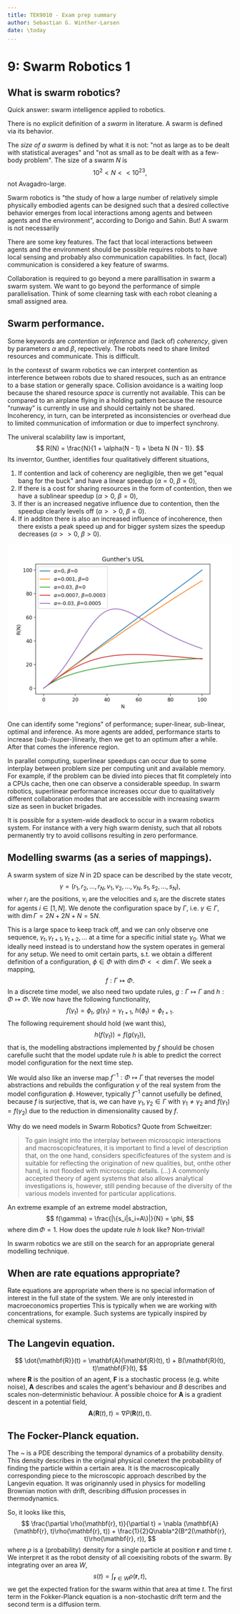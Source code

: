 ```yaml
---
title: TEK9010 - Exam prep summary
author: Sebastian G. Winther-Larsen
date: \today
...
```


# 9: Swarm Robotics 1

## What is swarm robotics?

Quick answer: swarm intelligence applied to robotics.

There is no explicit definition of a _swarm_ in literature.
A swarm is defined via its behavior.

The _size of a swarm_ is defined by what it is not: 
"not as large as to be dealt with statistical averages" and
"not as small as to be dealt with as a few-body problem".
The size of a swarm $N$ is 
$$
    10^2 < N << 10^23,
$$
not Avagadro-large.

Swarm robotics is "the study of how a large number of 
relatively simple physically embodied agents can be 
designed such that a desired collective behavior
emerges from local interactions among agents and 
between agents and the environment", according 
to Dorigo and Sahin. But! A swarm is not necessarily

There are some key features. The fact that local 
interactions between agents and the environment should
be possible requires robots to have local sensing and 
probably also communication capabilities. In fact, 
(local) communication is considered a key feature of
swarms.

Collaboration is required to go beyond a mere 
paralllisation in swarm a swarm system. We want 
to go beyond the performance of simple parallelisation.
Think of some clearning task with each robot 
cleaning a small assigned area.

## Swarm performance.

Some keywords are _contention_  or _inference_ and (lack of) _coherency_,
given by parameters $\alpha$ and $\beta$, repectively. The robots need 
to share limited resources and communicate. This is difficult.

In the contexst of swarm robotics we can interpret contention as interference 
between robots due to shared resouces, such as an entrance to a base station
or generally space. Collision avoidance is a waiting loop because the shared 
resource _space_ is currently not available. This can be compared to an 
airplane flying in a holding pattern because the resource "runway" is 
currently in use and should certainly not be shared. Incoherency, in turn,
can be interpreted as inconsistencies or overhead due to limited communication
of imformation or due to imperfect synchrony.

The univeral scalability law is important,
$$
    R(N) = \frac{N}{1 + \alpha(N - 1) + \beta N (N - 1)}.
$$
Its inverntor, Gunther, identifies four qualitatively different
situations,

1. If contention and lack of coherency are negligible, then we get
"equal bang for the buck" and have a linear speedup ($\alpha = 0$, $\beta=0$),
2. If there is a cost for sharing resources in the form of contention, then 
we have a sublinear speedup ($\alpha > 0$, $\beta = 0$),
3. If ther is an increased negative influence due to contention, then the 
speedup clearly levels off ($\alpha >> 0$, $\beta = 0$).
4. If in additon there is also an increased influence of incoherence, then
there exists a peak speed up and for bigger system sizes the speedup decreases
($\alpha >> 0$, $\beta > 0$).

![Gunther's Universal law of Computational Scalability](figures/gunther_usl.png)

One can identify some "regions" of performance; super-linear, sub-linear,
optimal and inference. As more agents are added, performance starts 
to increase (sub-/super-)linearly, then we get to an optimum after a while.
After that comes the inference region.

In parallel computing, superlinear speedups can occur due to some interplay between 
problem size per computing unit and available memory. For example, if the 
problem can be divied into pieces that fit completely into a CPUs cache, then 
one can observe a considerable speedup. In swarm robotics, superlinear performance 
increases occur due to qualitatively different collaboration modes that are accessible
with increasing swarm size as seen in bucket brigades.

It is possible for a system-wide deadlock to occur in a swarm robotics system.
For instance with a very high swarm denisty, such that all robots permanently try 
to avoid collisons resulting in zero performance.

## Modelling swarms (as a series of mappings).

A swarm system of size $N$ in 2D space can be described by the state vecotr,
$$
    \gamma = (r_1, r_2, \dots, r_N, v_1, v_2, \dots, v_N, s_1, s_2, \dots, s_N),
$$
wher $r_i$ are the positions, $v_i$ are the velocities and $s_i$ are the discrete states 
for agents $i \in [1, N]$. We denote the configuration space by $\Gamma$, i.e.
$\gamma \in \Gamma$, with $\dim \Gamma = 2N + 2N + N = 5N$.

This is a large space to keep track off, and we can only observe one sequence,
$\gamma_t, \gamma_{t+1}, \gamma_{t+2}, \dots$ at a time for a specific 
initial state $\gamma_0$. What we ideally need instead is to understand how the
system operates in gemeral for any setup. We need to omit certain parts, s.t. 
we obtain a different definition of a configuration, $\phi \in \Phi$ with 
$\dim \Phi << \dim \Gamma$. We seek a mapping,
$$
    f: \Gamma \mapsto \Phi.
$$
In a discrete time model, we also need two update rules, $g: \Gamma \mapsto \Gamma$
and $h: \Phi \mapsto \Phi$. We now have the following functionality,
$$
    f(\gamma_t) = \phi_t, \ 
    g(\gamma_t) = \gamma_{t + 1}, \
    h(\phi_t) = \phi_{t + 1}.
$$
The following requirement should hold (we want this),
$$
    h(f(\gamma_t)) = f(g(\gamma_t)),
$$
that is, the modelling abstractions implemented by $f$ should be chosen 
carefulle sucht that the model update rule $h$ is able to predict 
the correct model configuration for the next time step.

We would also like an inverse map $f^{-1}: \Phi \mapsto \Gamma$ that 
reverses the model abstractions and rebuilds the configuration $\gamma$
of the real system from the model configuration $\phi$. However,
typically $f^{-1}$ cannot usefully be defined, because $f$ is surjective,
that is, we can have $\gamma_1, \gamma_2 \in \Gamma$ with $\gamma_1 \neq \gamma_2$
and $f(\gamma_1) = f(\gamma_2)$ due to the reduction in dimensionality caused
by $f$.

Why do we need models in Swarm Robotics? Quote from Schweitzer:

> To gain insight into the interplay between microscopic interactions and 
> macroscopicfeatures, it is important to find a level of description that,
> on the one hand, considers specificfeatures of the system and is suitable
> for reflecting the origination of new qualities, but, onthe other hand,
> is not flooded with microscopic details. (...) A commonly accepted theory of
> agent systems that also allows analytical investigations is, however,
> still pending because of the diversity of the various models invented for
> particular applications.

An extreme example of an extreme model abstraction,
$$
    f(\gamma) = \frac{|\{s_i|s_i=A\}|}{N} = \phi,
$$
where $\dim \Phi = 1$. How does the update rule $h$ look like? Non-trivial!

In swarm robotics we are still on the search for an appropriate general modelling
technique.

## When are rate equations appropriate?

Rate equations are appropriate when there is no special information 
of interest in the full state of the system. We are 
only interested in macroeconomics properties This is typically when
we are working with concentrations, for example. Such systems are 
typically inspired by chemical systems.

## The Langevin equation.

$$
    \dot{\mathbf{R}}(t)
        = \mathbf{A}(\mathbf{R}(t), t) + B(\mathbf{R}(t), t)\mathbf{F}(t),
$$
where $\mathbf{R}$ is the position of an agent, $\mathbf{F}$ is a stochastic
process (e.g. white noise), $\mathbf{A}$ describes and scales the agent's 
behaviour and $B$ describes and scales non-deterministic behaviour.
A possible choice for $\mathbf{A}$ is a gradient descent in a potential field,
$$
    \mathbf{A}(\mathbf{R}(t), t) = \nabla P (\mathbf{R}(t), t).
$$

## The Focker-Planck equation.

The \~ is a PDE describing the temporal dynamics of a probability density.
This density describes in the original physical conetext the probability of 
finding the particle within a certain area. It is the macroscopically 
corresponding piece to the microscopic approach described by the Langevin
equation. It was originannly used in physics for modelling Brownian motion
with drift, describing diffusion processes in thermodynamics.

So, it looks like this,
$$
    \frac{\partial \rho(\mathbf{r}, t)}{\partial t}
        = \nabla (\mathbf{A}(\mathbf{r}, t)\rho(\mathbf{r}, t))
        +  \frac{1}{2}Q\nabla^2(B^2(\mathbf{r}, t)\rho(\mathbf{r}, r)),
$$
where $\rho$ is a (probability) density for a single particle at position 
$\mathbf{r}$ and time $t$. We interpret it as the robot density of all 
coexisiting robots of the swarm. By integrating over an area $W$,
$$
    s(t) = \int_{\mathbf{r}\in W} \rho(\mathbf{r}, t),
$$
we get the expected fration for the swarm within that area at time $t$.
The first term in the Fokker-Planck equation is a non-stochastic drift term 
and the second term is a diffusion term.

